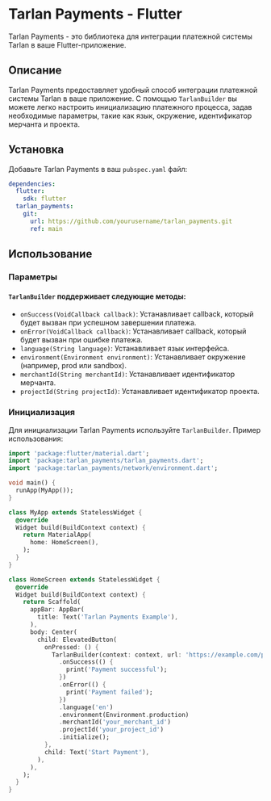 # Tarlan Payments - Flutter

Tarlan Payments - это библиотека для интеграции платежной системы Tarlan в ваше Flutter-приложение.

## Описание

Tarlan Payments предоставляет удобный способ интеграции платежной системы Tarlan в ваше приложение. С помощью `TarlanBuilder` вы можете легко настроить инициализацию платежного процесса, задав необходимые параметры, такие как язык, окружение, идентификатор мерчанта и проекта.

## Установка

Добавьте Tarlan Payments в ваш `pubspec.yaml` файл:

```yaml
dependencies:
  flutter:
    sdk: flutter
  tarlan_payments:
    git:
      url: https://github.com/yourusername/tarlan_payments.git
      ref: main
```

## Использование

### Параметры
#### `TarlanBuilder` поддерживает следующие методы:

- `onSuccess(VoidCallback callback)`: Устанавливает callback, который будет вызван при успешном завершении платежа.
- `onError(VoidCallback callback)`: Устанавливает callback, который будет вызван при ошибке платежа.
- `language(String language)`: Устанавливает язык интерфейса.
- `environment(Environment environment)`: Устанавливает окружение (например, prod или sandbox).
- `merchantId(String merchantId)`: Устанавливает идентификатор мерчанта.
- `projectId(String projectId)`: Устанавливает идентификатор проекта.

### Инициализация
Для инициализации Tarlan Payments используйте `TarlanBuilder`. Пример использования:

```dart
import 'package:flutter/material.dart';
import 'package:tarlan_payments/tarlan_payments.dart';
import 'package:tarlan_payments/network/environment.dart';

void main() {
  runApp(MyApp());
}

class MyApp extends StatelessWidget {
  @override
  Widget build(BuildContext context) {
    return MaterialApp(
      home: HomeScreen(),
    );
  }
}

class HomeScreen extends StatelessWidget {
  @override
  Widget build(BuildContext context) {
    return Scaffold(
      appBar: AppBar(
        title: Text('Tarlan Payments Example'),
      ),
      body: Center(
        child: ElevatedButton(
          onPressed: () {
            TarlanBuilder(context: context, url: 'https://example.com/payment')
              .onSuccess(() {
                print('Payment successful');
              })
              .onError(() {
                print('Payment failed');
              })
              .language('en')
              .environment(Environment.production)
              .merchantId('your_merchant_id')
              .projectId('your_project_id')
              .initialize();
          },
          child: Text('Start Payment'),
        ),
      ),
    );
  }
}
```
